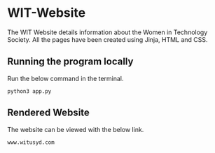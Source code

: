 # WIT-Website

The WIT Website details information about the Women in Technology Society. 
All the pages have been created using Jinja, HTML and CSS.

## Running the program locally
Run the below command in the terminal.
```
python3 app.py
```

## Rendered Website
The website can be viewed with the below link.
```
www.witusyd.com
```
